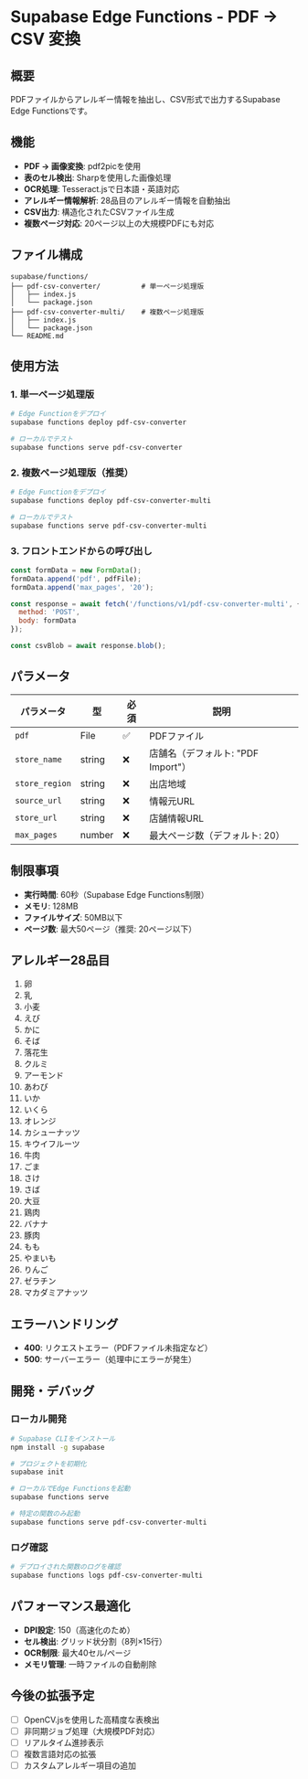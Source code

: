 # Supabase Edge Functions - PDF → CSV 変換

## 概要

PDFファイルからアレルギー情報を抽出し、CSV形式で出力するSupabase Edge Functionsです。

## 機能

- **PDF → 画像変換**: pdf2picを使用
- **表のセル検出**: Sharpを使用した画像処理
- **OCR処理**: Tesseract.jsで日本語・英語対応
- **アレルギー情報解析**: 28品目のアレルギー情報を自動抽出
- **CSV出力**: 構造化されたCSVファイル生成
- **複数ページ対応**: 20ページ以上の大規模PDFにも対応

## ファイル構成

```
supabase/functions/
├── pdf-csv-converter/          # 単一ページ処理版
│   ├── index.js
│   └── package.json
├── pdf-csv-converter-multi/    # 複数ページ処理版
│   ├── index.js
│   └── package.json
└── README.md
```

## 使用方法

### 1. 単一ページ処理版

```bash
# Edge Functionをデプロイ
supabase functions deploy pdf-csv-converter

# ローカルでテスト
supabase functions serve pdf-csv-converter
```

### 2. 複数ページ処理版（推奨）

```bash
# Edge Functionをデプロイ
supabase functions deploy pdf-csv-converter-multi

# ローカルでテスト
supabase functions serve pdf-csv-converter-multi
```

### 3. フロントエンドからの呼び出し

```javascript
const formData = new FormData();
formData.append('pdf', pdfFile);
formData.append('max_pages', '20');

const response = await fetch('/functions/v1/pdf-csv-converter-multi', {
  method: 'POST',
  body: formData
});

const csvBlob = await response.blob();
```

## パラメータ

| パラメータ | 型 | 必須 | 説明 |
|-----------|----|----|------|
| `pdf` | File | ✅ | PDFファイル |
| `store_name` | string | ❌ | 店舗名（デフォルト: "PDF Import"） |
| `store_region` | string | ❌ | 出店地域 |
| `source_url` | string | ❌ | 情報元URL |
| `store_url` | string | ❌ | 店舗情報URL |
| `max_pages` | number | ❌ | 最大ページ数（デフォルト: 20） |

## 制限事項

- **実行時間**: 60秒（Supabase Edge Functions制限）
- **メモリ**: 128MB
- **ファイルサイズ**: 50MB以下
- **ページ数**: 最大50ページ（推奨: 20ページ以下）

## アレルギー28品目

1. 卵
2. 乳
3. 小麦
4. えび
5. かに
6. そば
7. 落花生
8. クルミ
9. アーモンド
10. あわび
11. いか
12. いくら
13. オレンジ
14. カシューナッツ
15. キウイフルーツ
16. 牛肉
17. ごま
18. さけ
19. さば
20. 大豆
21. 鶏肉
22. バナナ
23. 豚肉
24. もも
25. やまいも
26. りんご
27. ゼラチン
28. マカダミアナッツ

## エラーハンドリング

- **400**: リクエストエラー（PDFファイル未指定など）
- **500**: サーバーエラー（処理中にエラーが発生）

## 開発・デバッグ

### ローカル開発

```bash
# Supabase CLIをインストール
npm install -g supabase

# プロジェクトを初期化
supabase init

# ローカルでEdge Functionsを起動
supabase functions serve

# 特定の関数のみ起動
supabase functions serve pdf-csv-converter-multi
```

### ログ確認

```bash
# デプロイされた関数のログを確認
supabase functions logs pdf-csv-converter-multi
```

## パフォーマンス最適化

- **DPI設定**: 150（高速化のため）
- **セル検出**: グリッド状分割（8列×15行）
- **OCR制限**: 最大40セル/ページ
- **メモリ管理**: 一時ファイルの自動削除

## 今後の拡張予定

- [ ] OpenCV.jsを使用した高精度な表検出
- [ ] 非同期ジョブ処理（大規模PDF対応）
- [ ] リアルタイム進捗表示
- [ ] 複数言語対応の拡張
- [ ] カスタムアレルギー項目の追加
